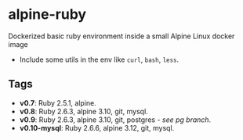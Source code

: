 # alpine-ruby

Dockerized basic ruby environment inside a small Alpine Linux docker image

- Include some utils in the env like `curl`, `bash`, `less`.

## Tags

  - **v0.7**: Ruby 2.5.1, alpine.
  - **v0.8**: Ruby 2.6.3, alpine 3.10, git, mysql.
  - **v0.9**: Ruby 2.6.3, alpine 3.10, git, postgres - *see pg branch*.
  - **v0.10-mysql**: Ruby 2.6.6, alpine 3.12, git, mysql.
